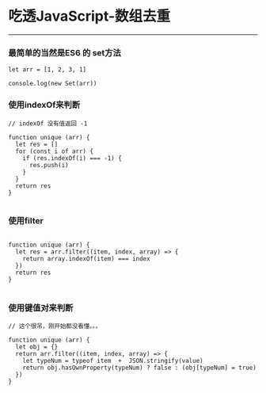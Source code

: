 # 吃透JavaScript-数组去重

***

### 最简单的当然是ES6 的 set方法

```
let arr = [1, 2, 3, 1]

console.log(new Set(arr))

```

### 使用indexOf来判断

```
// indexOf 没有值返回 -1

function unique (arr) {
  let res = []
  for (const i of arr) {
    if (res.indexOf(i) === -1) {
      res.push(i)
    }
  }
  return res
}


```

### 使用filter

```

function unique (arr) {
  let res = arr.filter((item, index, array) => {
    return array.indexOf(item) === index
  })
  return res
}


```


### 使用键值对来判断

```
// 这个很吊，刚开始都没看懂。。。

function unique (arr) {
  let obj = {}
  return arr.filter((item, index, array) => {
    let typeNum = typeof item  +  JSON.stringify(value)
    return obj.hasOwnProperty(typeNum) ? false : (obj[typeNum] = true)
  })
}


```


